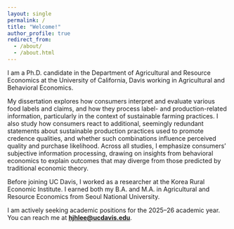 ```yaml
---
layout: single
permalink: /
title: "Welcome!"
author_profile: true
redirect_from: 
  - /about/
  - /about.html
---
```


I am a Ph.D. candidate in the Department of Agricultural and Resource Economics at the University of California, Davis working in Agricultural and Behavioral Economics. 

My dissertation explores how consumers interpret and evaluate various food labels and claims, and how they process label- and production-related information, particularly in the context of sustainable farming practices. I also study how consumers react to additional, seemingly redundant statements about sustainable production practices used to promote credence qualities, and whether such combinations influence perceived quality and purchase likelihood. Across all studies, I emphasize consumers’ subjective information processing, drawing on insights from behavioral economics to explain outcomes that may diverge from those predicted by traditional economic theory.

Before joining UC Davis, I worked as a researcher at the Korea Rural Economic Institute. I earned both my B.A. and M.A. in Agricultural and Resource Economics from Seoul National University.

I am actively seeking academic positions for the 2025–26 academic year. You can reach me at **hjhlee@ucdavis.edu**.
